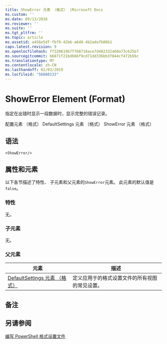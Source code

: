 ```yaml
---
title: ShowError 元素 （格式） |Microsoft Docs
ms.custom: ''
ms.date: 09/13/2016
ms.reviewer: ''
ms.suite: ''
ms.tgt_pltfrm: ''
ms.topic: article
ms.assetid: a456e5df-fbf9-42b6-a6d8-4b2adafb86b1
caps.latest.revision: 9
ms.openlocfilehash: ff320619b7f768718ace7d482332a60a73c625b7
ms.sourcegitcommit: b6871f21bd666f9cd71dd336bb3f844cf472b56c
ms.translationtype: MT
ms.contentlocale: zh-CN
ms.lasthandoff: 02/03/2019
ms.locfileid: "56860133"
---
```

# <a name="showerror-element-format"></a>ShowError Element (Format)

指定在出错时显示一段数据时，显示完整的错误记录。

配置元素 （格式） DefaultSettings 元素 （格式） ShowError 元素 （格式）

## <a name="syntax"></a>语法

```scr
<ShowError/>
```

## <a name="attributes-and-elements"></a>属性和元素

以下各节描述了特性、 子元素和父元素的`ShowError`元素。 此元素的默认值是`false`。

### <a name="attributes"></a>特性

无。

### <a name="child-elements"></a>子元素

无。

### <a name="parent-elements"></a>父元素

|元素|描述|
|-------------|-----------------|
|[DefaultSettings 元素 （格式）](./defaultsettings-element-format.md)|定义应用于的格式设置文件的所有视图的常见设置。|

## <a name="remarks"></a>备注

## <a name="see-also"></a>另请参阅

[编写 PowerShell 格式设置文件](./writing-a-powershell-formatting-file.md)
